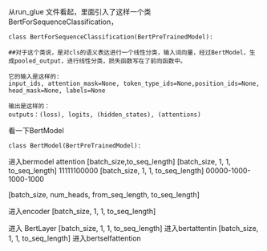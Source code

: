 从run_glue 文件看起，里面引入了这样一个类 BertForSequenceClassification，

```
class BertForSequenceClassification(BertPreTrainedModel):

##对于这个类说，是对cls的语义表达进行一个线性分类，输入词向量，经过BertModel，生成pooled_output，进行线性分类，损失函数写在了前向函数中。

它的输入是这样的:
input_ids, attention_mask=None, token_type_ids=None,position_ids=None, head_mask=None, labels=None

输出是这样的：
outputs：(loss), logits, (hidden_states), (attentions)
```


看一下BertModel 
```
class BertModel(BertPreTrainedModel):
```


进入bermodel
attention  [batch_size,to_seq_length] 
 [batch_size, 1, 1, to_seq_length]   11111100000
[batch_size, 1, 1, to_seq_length]   00000-1000-1000-1000

[batch_size, num_heads, from_seq_length, to_seq_length]

进入encoder
[batch_size, 1, 1, to_seq_length] 

进入 BertLayer
[batch_size, 1, 1, to_seq_length] 
进入bertattentin
[batch_size, 1, 1, to_seq_length] 
进入bertselfattention

